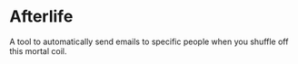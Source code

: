 # Afterlife
A tool to automatically send emails to specific people when you shuffle off this mortal coil.
